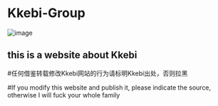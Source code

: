 # Kkebi-Group

![image](https://user-images.githubusercontent.com/82816129/230351685-bb548a43-29f8-47c2-b019-f9bda7df475a.png)

## this is a website about Kkebi
#任何借鉴转载修改Kkebi网站的行为请标明Kkebi出处，否则拉黑

#If you modify this website and publish it, please indicate the source, otherwise I will fuck your whole family
